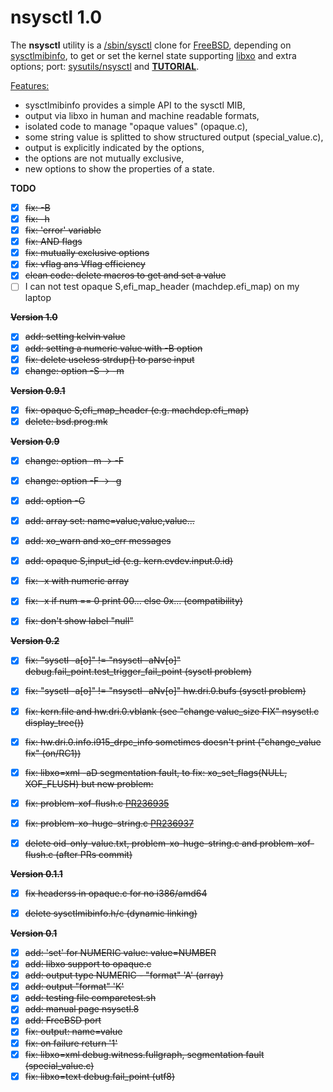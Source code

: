 nsysctl 1.0
=============

The **nsysctl** utility is a [/sbin/sysctl](https://man.freebsd.org/sysctl/8) 
clone for [FreeBSD](http://www.freebsd.org), depending on 
[sysctlmibinfo](https://gitlab.com/alfix/sysctlmibinfo), 
to get or set the kernel state supporting 
[libxo](http://juniper.github.io/libxo/libxo-manual.html) 
and extra options; 
port: [sysutils/nsysctl](https://www.freshports.org/sysutils/nsysctl) and 
**[TUTORIAL](https://alfix.gitlab.io/bsd/2019/02/19/nsysctl-tutorial.html)**.  


<u>Features:</u>
 * sysctlmibinfo provides a simple API to the sysctl MIB,
 * output via libxo in human and machine readable formats,
 * isolated code to manage "opaque values" (opaque.c),
 * some string value is splitted to show structured output (special\_value.c),
 * output is explicitly indicated by the options,
 * the options are not mutually exclusive,
 * new options to show the properties of a state.



**TODO**

 * [X] ~~fix: -B~~
 * [X] ~~fix: -h~~
 * [X] ~~fix: 'error' variable~~
 * [X] ~~fix: AND flags~~
 * [X] ~~fix: mutually exclusive options~~
 * [X] ~~fix: vflag ans Vflag efficiency~~
 * [X] ~~clean code: delete macros to get and set a value~~
 * [ ] I can not test opaque S,efi\_map\_header (machdep.efi\_map) on my laptop
 
 ~~**Version 1.0**~~
 
 * [X] ~~add: setting kelvin value~~
 * [X] ~~add: setting a numeric value with -B option~~
 * [X] ~~fix: delete useless strdup() to parse input~~
 * [X] ~~change: option -S -> -m~~

~~**Version 0.9.1**~~

 * [X] ~~fix: opaque S,efi\_map\_header (e.g. machdep.efi\_map)~~
 * [X] ~~delete: bsd.prog.mk~~

~~**Version 0.9**~~

 * [X] ~~change: option -m -> -F~~
 * [X] ~~change: option -F -> -g~~
 * [X] ~~add: option -G~~
 * [X] ~~add: array set: name=value,value,value...~~
 * [X] ~~add: xo\_warn and xo\_err messages~~
 * [X] ~~add: opaque S,input\_id (e.g. kern.evdev.input.0.id)~~
 * [X] ~~fix: -x with numeric array~~
 * [X] ~~fix: -x if num == 0 print 00... else 0x... (compatibility)~~
 * [X] ~~fix: don't show label "null"~~


~~**Version 0.2**~~

 * [X] ~~fix: "sysctl -a[o]" != "nsysctl -aNv[o]" debug.fail\_point.test\_trigger\_fail\_point (sysctl problem)~~
 * [X] ~~fix: "sysctl -a[o]" != "nsysctl -aNv[o]" hw.dri.0.bufs (sysctl problem)~~
 * [X] ~~fix: kern.file and hw.dri.0.vblank (see "change value\_size FIX" nsysctl.c display\_tree())~~
 * [X] ~~fix: hw.dri.0.info.i915\_drpc\_info sometimes doesn't print ("change\_value fix" (on/RC1))~~
 * [X] ~~fix: libxo=xml -aD segmentation fault, to fix: xo\_set\_flags(NULL, XOF\_FLUSH) but new problem:~~
 * [X] ~~fix: problem-xof-flush.c [PR236935](https://bugs.freebsd.org/236935)~~
 * [X] ~~fix: problem-xo-huge-string.c [PR236937](https://bugs.freebsd.org/236937)~~
 * [X] ~~delete oid-only-value.txt, problem-xo-huge-string.c and problem-xof-flush.c (after PRs commit)~~


~~**Version 0.1.1**~~

* [X] ~~fix headerss in opaque.c for no i386/amd64~~
* [X] ~~delete sysctlmibinfo.h/c (dynamic linking)~~


~~**Version 0.1**~~

 * [X] ~~add: 'set' for NUMERIC value: value=NUMBER~~
 * [X] ~~add: libxo support to opaque.c~~
 * [X] ~~add: output type NUMERIC - "format" 'A' (array)~~
 * [X] ~~add: output "format" 'K'~~
 * [X] ~~add: testing file comparetest.sh~~
 * [X] ~~add: manual page nsysctl.8~~
 * [X] ~~add: FreeBSD port~~
 * [X] ~~fix: output: name=value~~
 * [X] ~~fix: on failure return '1'~~
 * [X] ~~fix: libxo=xml debug.witness.fullgraph, segmentation fault (special\_value.c)~~
 * [X] ~~fix: libxo=text debug.fail\_point  (utf8)~~
